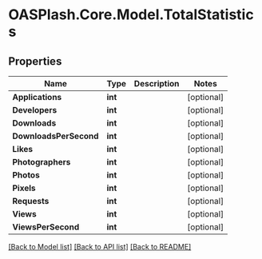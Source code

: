 # OASPlash.Core.Model.TotalStatistics

## Properties

Name | Type | Description | Notes
------------ | ------------- | ------------- | -------------
**Applications** | **int** |  | [optional] 
**Developers** | **int** |  | [optional] 
**Downloads** | **int** |  | [optional] 
**DownloadsPerSecond** | **int** |  | [optional] 
**Likes** | **int** |  | [optional] 
**Photographers** | **int** |  | [optional] 
**Photos** | **int** |  | [optional] 
**Pixels** | **int** |  | [optional] 
**Requests** | **int** |  | [optional] 
**Views** | **int** |  | [optional] 
**ViewsPerSecond** | **int** |  | [optional] 

[[Back to Model list]](../README.md#documentation-for-models) [[Back to API list]](../README.md#documentation-for-api-endpoints) [[Back to README]](../README.md)

